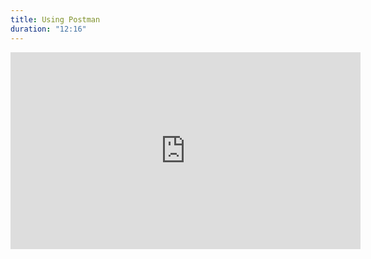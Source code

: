 ```yaml
---
title: Using Postman
duration: "12:16"
---
```



<iframe width="560" height="315" src="https://www.youtube.com/embed/LQ0f8FX6EMU" title="YouTube video player" frameborder="0" allow="accelerometer; autoplay; clipboard-write; encrypted-media; gyroscope; picture-in-picture; web-share" allowfullscreen></iframe>